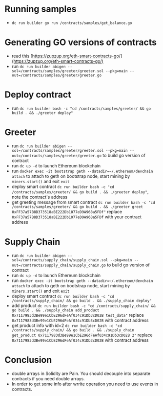 # Running samples

- `dc run builder go run /contracts/samples/get_balance.go`

# Generating GO versions of contracts

- read this [https://zupzup.org/eth-smart-contracts-go/](https://zupzup.org/eth-smart-contracts-go/)
- run `dc run builder abigen --sol=/contracts/samples/greeter/greeter.sol --pkg=main --out=/contracts/samples/greeter/greeter.go`

# Deploy contract
- run `dc run builder bash -c "cd /contracts/samples/greeter/ && go build . && ./greeter deploy"`

# Greeter
- run `dc run builder abigen --sol=/contracts/samples/greeter/greeter.sol --pkg=main --out=/contracts/samples/greeter/greeter.go` to build go version of contract
- run `dc up -d` to launch Ethereum blockchain
- run `docker exec -it bootstrap geth --datadir=~/.ethereum/devchain attach` to attach to geth on bootstrap node, start mining by `miners.start()` and exit `exit`
- deploy smart contract `dc run builder bash -c "cd /contracts/samples/greeter/ && go build . && ./greeter deploy"`, note the contract's address
- get greeting message from smart contract `dc run builder bash -c "cd /contracts/samples/greeter/ && go build . && ./greeter greet 0xFF37a57B8D373518aBE222Db1077eD9A968a5FDf"` replace `0xFF37a57B8D373518aBE222Db1077eD9A968a5FDf` with your contract address

# Supply Chain
- run `dc run builder abigen --sol=/contracts/supply_chain/supply_chain.sol --pkg=main --out=/contracts/supply_chain/supply_chain.go` to build go version of contract
- run `dc up -d` to launch Ethereum blockchain
- run `docker exec -it bootstrap geth --datadir=~/.ethereum/devchain attach` to attach to geth on bootstrap node, start mining by `miners.start()` and exit `exit`
- deploy smart contract `dc run builder bash -c "cd /contracts/supply_chain/ && go build . && ./supply_chain deploy"`
- add product `dc run builder bash -c "cd /contracts/supply_chain/ && go build . && ./supply_chain add_product 0x7117983d3Be99e1CbE296dFeAf034c91Db3cD02B test_data"` replace `0x7117983d3Be99e1CbE296dFeAf034c91Db3cD02B` with contract address
- get product info with id=2 `dc run builder bash -c "cd /contracts/supply_chain/ && go build . && ./supply_chain get_product 0x7117983d3Be99e1CbE296dFeAf034c91Db3cD02B 2"` replace `0x7117983d3Be99e1CbE296dFeAf034c91Db3cD02B` with contract address

# Conclusion
- double arrays in Solidity are Pain. You should decouple into separate contracts if you need double arrays.
- In order to get some info after wrrite operation you need to use events in contracts.